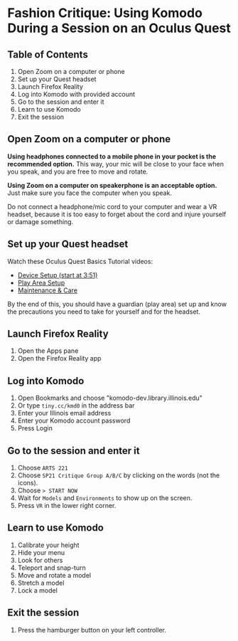 # Fashion Critique: Using Komodo During a Session on an Oculus Quest

## Table of Contents

1. Open Zoom on a computer or phone
1. Set up your Quest headset
3. Launch Firefox Reality
4. Log into Komodo with provided account 
5. Go to the session and enter it
6. Learn to use Komodo
7. Exit the session

## Open Zoom on a computer or phone 

**Using headphones connected to a mobile phone in your pocket is the recommended option.** This way, your mic will be close to your face when you speak, and you are free to move and rotate.

**Using Zoom on a computer on speakerphone is an acceptable option.** Just make sure you face the computer when you speak.

Do not connect a headphone/mic cord to your computer and wear a VR headset, because it is too easy to forget about the cord and injure yourself or damage something. 

## Set up your Quest headset

Watch these Oculus Quest Basics Tutorial videos: 
* [Device Setup (start at 3:51)](https://youtu.be/6XfAG6lyl_8?list=PLL2xVXGs1SP68VZKkUtUt-TaEvEXCr4qx&t=231)
* [Play Area Setup](https://www.youtube.com/watch?v=zh5ldprM5Mg&list=PLL2xVXGs1SP68VZKkUtUt-TaEvEXCr4qx&index=2)
* [Maintenance & Care](https://www.youtube.com/watch?v=n_u0DMMlYAU&list=PLL2xVXGs1SP68VZKkUtUt-TaEvEXCr4qx&index=3)

By the end of this, you should have a guardian (play area) set up and know the precautions you need to take for yourself and for the headset. 

## Launch Firefox Reality

1. Open the Apps pane
2. Open the Firefox Reality app

## Log into Komodo

1. Open Bookmarks and choose "komodo-dev.library.illinois.edu"
2. Or type `tiny.cc/kmd0` in the address bar
4. Enter your Illinois email address
5. Enter your Komodo account password
6. Press Login

## Go to the session and enter it

1. Choose `ARTS 221`
2. Choose `SP21 Critique Group A/B/C` by clicking on the words (not the icons).
3. Choose `> START NOW`
4. Wait for `Models` and `Environments` to show up on the screen.
5. Press `VR` in the lower right corner. 

## Learn to use Komodo

1. Calibrate your height
2. Hide your menu
3. Look for others
4. Teleport and snap-turn
5. Move and rotate a model
6. Stretch a model
7. Lock a model

## Exit the session

1. Press the hamburger button on your left controller. 
